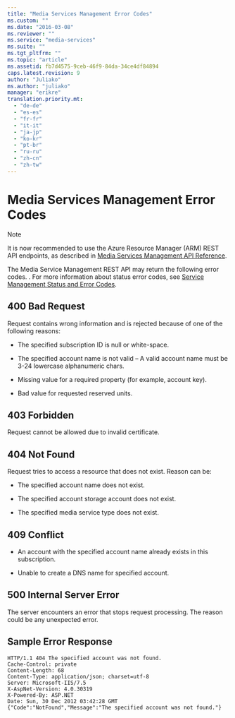 ```yaml
---
title: "Media Services Management Error Codes"
ms.custom: ""
ms.date: "2016-03-08"
ms.reviewer: ""
ms.service: "media-services"
ms.suite: ""
ms.tgt_pltfrm: ""
ms.topic: "article"
ms.assetid: fb7d4575-9ceb-46f9-84da-34ce4df84894
caps.latest.revision: 9
author: "Juliako"
ms.author: "juliako"
manager: "erikre"
translation.priority.mt: 
  - "de-de"
  - "es-es"
  - "fr-fr"
  - "it-it"
  - "ja-jp"
  - "ko-kr"
  - "pt-br"
  - "ru-ru"
  - "zh-cn"
  - "zh-tw"
---
```

# Media Services Management Error Codes
> [!NOTE]
>  It is now recommended to use  the Azure Resource Manager (ARM) REST API endpoints, as described in [Media Services Management API Reference](../Topic/Media%20Services%20Management%20API%20Reference.md).  
  
 The Media Service Management REST API may return the following error codes. . For more information about status error codes, see [Service Management Status and Error Codes](http://msdn.microsoft.com/en-us/10f8d244-4649-4063-b6c9-7a20765513fa).  
  
## 400 Bad Request  
 Request contains wrong information and is rejected because of one of the following reasons:  
  
-   The specified subscription ID is null or white-space.  
  
-   The specified account name is not valid – A valid account name must be 3-24 lowercase alphanumeric chars.  
  
-   Missing value for a required property (for example, account key).  
  
-   Bad value for requested reserved units.  
  
## 403 Forbidden  
 Request cannot be allowed due to invalid certificate.  
  
## 404 Not Found  
 Request tries to access a resource that does not exist. Reason can be:  
  
-   The specified account name does not exist.  
  
-   The specified account storage account does not exist.  
  
-   The specified media service type does not exist.  
  
## 409 Conflict  
  
-   An account with the specified account name already exists in this subscription.  
  
-   Unable to create a DNS name for specified account.  
  
## 500 Internal Server Error  
 The server encounters an error that stops request processing. The reason could be any unexpected error.  
  
## Sample Error Response  
  
```  
HTTP/1.1 404 The specified account was not found.   
Cache-Control: private   
Content-Length: 68   
Content-Type: application/json; charset=utf-8   
Server: Microsoft-IIS/7.5   
X-AspNet-Version: 4.0.30319   
X-Powered-By: ASP.NET   
Date: Sun, 30 Dec 2012 03:42:28 GMT   
{"Code":"NotFound","Message":"The specified account was not found."}  
  
```